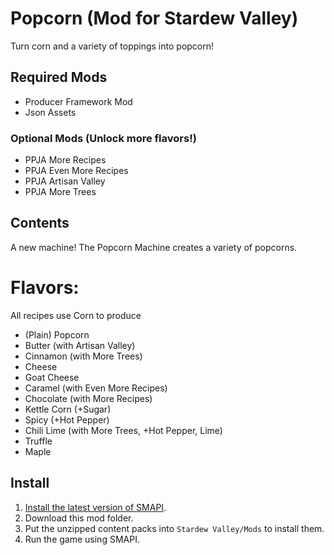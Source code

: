 # Popcorn (Mod for Stardew Valley)
Turn corn and a variety of toppings into popcorn!
## Required Mods
- Producer Framework Mod
- Json Assets
### Optional Mods (Unlock more flavors!)
- PPJA More Recipes
- PPJA Even More Recipes
- PPJA Artisan Valley
- PPJA More Trees
## Contents
A new machine! The Popcorn Machine creates a variety of popcorns.
# Flavors:
All recipes use Corn to produce
- (Plain) Popcorn
- Butter (with Artisan Valley)
- Cinnamon (with More Trees)
- Cheese
- Goat Cheese
- Caramel (with Even More Recipes)
- Chocolate (with More Recipes)
- Kettle Corn (+Sugar)
- Spicy (+Hot Pepper)
- Chili Lime (with More Trees, +Hot Pepper, Lime)
- Truffle
- Maple
## Install
1. [Install the latest version of SMAPI](https://smapi.io/).
2. Download this mod folder.
3. Put the unzipped content packs into `Stardew Valley/Mods` to install them.
4. Run the game using SMAPI.